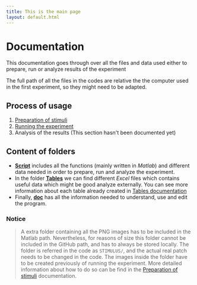 ```yaml
---
title: This is the main page
layout: default.html
---
```


# Documentation

This documentation goes through over all the files and data used either to prepare, run or analyze results of the experiment

The full path of all the files in the codes are relative the the computer used in the first experiment, so they might need to be adapted.

## Process of usage

1. [Preparation of stimuli](../doc/Preparation.md)
2. [Running the experiment](../doc/Run.md)
3. Analysis of the results (This section hasn't been documented yet)


## Content of folders

- [**Script**](../script) includes all the functions (mainly written in *Matlab*) and different data needed in order to prepare, run and analyze the experiment.
- In the folder [**Tables**](../Tables) we can find different *Excel* files which contains useful data which might be good analyze externally. You can see more information about each table already created in [Tables documentation](../doc/Tables.md)
- Finally, [**doc**](../doc) has all the information needed to understand, use and edit the program.

### Notice

> A extra folder containing all the PNG images has to be included in the Matlab path. Nevertheless, for reasons of size this folder cannot be included in the GitHub path, and has to always be stored locally.
> The folder is referred in the code as `STIMULUS/`, and the actual real patch needs to be changed in the code.
> The images inside the folder have to be created previously of running the experiment. More detailed information about how to do so can be find in the [Preparation of stimuli](../doc/Preparation.md) documentation.

